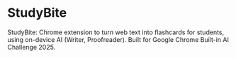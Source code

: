 # StudyBite
StudyBite: Chrome extension to turn web text into flashcards for students, using on-device AI (Writer, Proofreader). Built for Google Chrome Built-in AI Challenge 2025.
